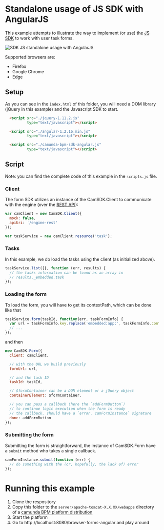# Standalone usage of JS SDK with AngularJS

This example attempts to illustrate the way to implement (or use) the [JS SDK](https://github.com/camunda/camunda-bpm-webapp/tree/master/camunda-bpm-sdk-js) to work with user task forms.

![SDK JS standalone usage with AngularJS](screenshot.png)

Supported browsers are:
- Firefox
- Google Chrome
- Edge

## Setup

As you can see in the `index.html` of this folder, you will need a DOM library (jQuery in this example) and the Javascript SDK to start.

```html
  <script src="./jquery-1.11.2.js"
          type="text/javascript"></script>

  <script src="./angular-1.2.16.min.js"
          type="text/javascript"></script>

  <script src="./camunda-bpm-sdk-angular.js"
          type="text/javascript"></script>
```

## Script

Note: you can find the complete code of this example in the `scripts.js` file.

### Client

The form SDK utilizes an instance of the CamSDK.Client to communicate with the engine (over the [REST API](http://docs.camunda.org/7.13/api-references/rest/)):

```js
var camClient = new CamSDK.Client({
  mock: false,
  apiUri: '/engine-rest'
});

var taskService = new camClient.resource('task');
```

### Tasks

In this example, we do load the tasks using the client (as initialized above).

```js
taskService.list({}, function (err, results) {
  // the tasks information can be found as an array in
  // results._embedded.task
});
```

### Loading the form

To load the form, you will have to get its contextPath, which can be done like that

```js
taskService.form(taskId, function(err, taskFormInfo) {
  var url = taskFormInfo.key.replace('embedded:app:', taskFormInfo.contextPath + '/');
  // ...
});
```

and then

```js
new CamSDK.Form({
  client: camClient,

  // with the URL we build previously
  formUrl: url,

  // and the task ID
  taskId: taskId,

  // $formContainer can be a DOM element or a jQuery object
  containerElement: $formContainer,

  // you can pass a callback (here the `addFormButton`)
  // to continue logic execution when the form is ready
  // the callback, should have a `error, camFormInstance` signature
  done: addFormButton
});
```

### Submitting the form

Submitting the form is straightforward, the instance of CamSDK.Form have a `submit` method who takes a single callback.

```js
camFormInstance.submit(function (err) {
  // do something with the (or, hopefully, the lack of) error
});
```


# Running this example

1. Clone the respository
2. Copy this folder to the `server/apache-tomcat-X.X.XX/webapps` directory of a [camunda BPM platform distribution](http://camunda.org/download/)
3. Start the platform
4. Go to http://localhost:8080/browser-forms-angular and play around
